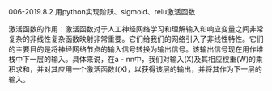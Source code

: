 006-2019.8.2
用python实现阶跃、sigmoid、relu激活函数

激活函数的作用：激活函数对于人工神经网络学习和理解输入和响应变量之间非常复杂的非线性复杂函数映射非常重要。它们给我们的网络引入了非线性特性。它们的主要目的是将神经网络节点的输入信号转换为输出信号。该输出信号现在用作堆栈中下一层的输入。具体来说，在a - nn中，我们对输入(X)及其相应权重(W)的乘积求和，并对其应用一个激活函数f(X)，以获得该层的输出，并将其作为下一层的输入。
